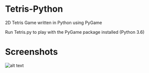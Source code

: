 # Tetris-Python
2D Tetris Game written in Python using PyGame

Run Tetris.py to play with the PyGame package installed (Python 3.6)
# Screenshots
![alt text](https://raw.githubusercontent.com/palu3492/Tetris-Python/master/images/screenshot1.png)
